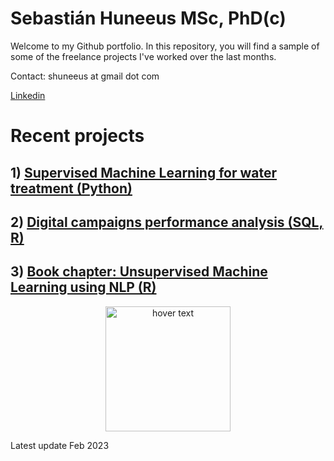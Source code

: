 # Sebastián Huneeus MSc, PhD(c)

Welcome to my Github portfolio. In this repository, you will find a sample of some of the freelance projects I've worked over the last months. 

Contact: shuneeus at gmail dot com 

[Linkedin](https://www.linkedin.com/in/sebastian-huneeus/)

# Recent projects


## 1) [Supervised Machine Learning for water treatment (Python)](https://shuneeus.github.io/ml_water/)


## 2) [Digital campaigns performance analysis (SQL, R)](https://sebastianhuneeus.shinyapps.io/article_flexidashboard/)


## 3) [Book chapter: Unsupervised Machine Learning using NLP (R)](https://github.com/shuneeus/text_mining/blob/master/README.md) 

<p align="center">
  <img src="https://images.tandf.co.uk/common/jackets/agentjpg/978100301/9781003010623.jpg" width="200" title="hover text">
</p>








Latest update
Feb 2023
